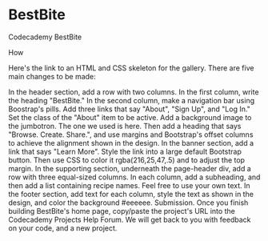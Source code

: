# BestBite
Codecademy BestBite

How

Here's the link to an HTML and CSS skeleton for the gallery. There are five main changes to be made:

In the header section, add a row with two columns. In the first column, write the heading "BestBite." In the second column, make a navigation bar using Boostrap's pills. Add three links that say "About", "Sign Up", and "Log In." Set the class of the "About" item to be active.
Add a background image to the jumbotron. The one we used is here. Then add a heading that says "Browse. Create. Share.", and use margins and Bootstrap's offset columns to achieve the alignment shown in the design.
In the banner section, add a link that says "Learn More". Style the link into a large default Bootstrap button. Then use CSS to color it rgba(216,25,47,.5) and to adjust the top margin.
In the supporting section, underneath the page-header div, add a row with three equal-sized columns. In each column, add a subheading, and then add a list containing recipe names. Feel free to use your own text.
In the footer section, add text for each column, style the text as shown in the design, and color the background #eeeeee.
Submission. Once you finish building BestBite's home page, copy/paste the project's URL into the Codecademy Projects Help Forum. We will get back to you with feedback on your code, and a new project.
